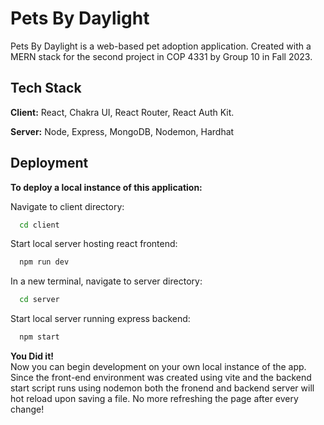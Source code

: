
# Pets By Daylight

Pets By Daylight is a web-based pet adoption application. Created with a MERN stack for the second project in COP 4331 by Group 10 in Fall 2023.


## Tech Stack

**Client:** React, Chakra UI, React Router, React Auth Kit.

**Server:** Node, Express, MongoDB, Nodemon, Hardhat


## Deployment

**To deploy a local instance of this application:**  

  Navigate to client directory:  
```bash
  cd client
```
  Start local server hosting react frontend:  
```bash
  npm run dev
```
  In a new terminal, navigate to server directory:  
```bash
  cd server
```
  Start local server running express backend:  
```bash
  npm start
```
  
  **You Did it!**  
  Now you can begin development on your own local instance of the app. Since the front-end environment was created using vite and the backend start script runs using nodemon both the fronend and backend server will hot reload upon saving a file. No more refreshing the page after every change!


